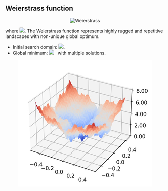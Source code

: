 ## Weierstrass function

<div align="center"> <img src="https://latex.codecogs.com/svg.latex?&space;f(x)=\sum_{i=1}^d\sum_{k=0}^{kmax}a^k\cos(2\pi{b^k}(x_i+0.5))-d\sum_{k=0}^{kmax}a^k\cos(\pi{b^k})," title="Weierstrass" /> </div>

where <img src="https://latex.codecogs.com/svg.latex?&space;a=0.5,b=3,kmax=20" title=" "/>. The Weierstrass function represents highly rugged and repetitive landscapes with non-unique global optimum. 
- Initial search domain: <img src="https://latex.codecogs.com/svg.latex?&space;\mathbf{x}\in[-0.5,0.5]^d" title=" "/>.
- Global minimum: <img src="https://latex.codecogs.com/svg.latex?&space;f(\mathbf{x}_{opt})=0" title=" "/> &nbsp; with multiple solutions.

<div align="center"> 
  <img src="image/Weierstrass.jpg" alt="Weierstrass" height="400"/> 
  <! <img src="image/weierstrass_error_plot.jpg" alt="error" height="380"/>
</div>




